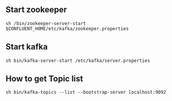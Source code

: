 ## Start zookeeper
```shell
sh /bin/zookeeper-server-start $CONFLUENT_HOME/etc/kafka/zookeeper.properties
```

## Start kafka
```shell
sh bin/kafka-server-start /etc/kafka/server.properties
```

## How to get Topic list
```shell
sh bin/kafka-topics --list --bootstrap-server localhost:9092
```
